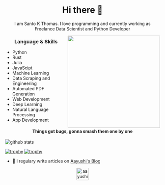 <h1 align="center"> Hi there 👋 </h1>
<p align="center"> I am Santo K Thomas. I love programming and currently working as Freelance Data Scientist and Python Developer</p>
<img align="right" src="https://www.kindpng.com/picc/m/258-2583401_computer-programming-png-transparent-png.png" height="300" width="300">
<h3 align="center"> Language & Skills </h3>

- Python
- Rust
- Julia
- JavaScipt
- Machine Learning
- Data Scraping and Engineering
- Automated PDF Generation
- Web Development
- Deep Learning
- Natural Language Processing
- App Development

<h4 align="center">Things got bugs, gonna smash them one by one</h4>

<img align="center" src="https://github-readme-stats.vercel.app/api?username=santokalayil&show_icons=true&include_all_commits=true&theme=blue-white&count_private=false" alt="github stats">

[![trophy](https://github-profile-trophy.vercel.app/?username=aayushi-droid&theme=gruvbox)](https://github.com/ryo-ma/github-profile-trophy)
[![trophy](https://github-profile-trophy.vercel.app/?username=santokalayil&theme=gruvbox)](https://github.com/ryo-ma/github-profile-trophy)
- 📝 I regulary write articles on [Aayushi's Blog](http://aayushi-droid.github.io/)

<p align="center">
<a href="https://dev.to/aayushidroid" target="blank"><img align="center" src="https://cdn.jsdelivr.net/npm/simple-icons@3.0.1/icons/dev-dot-to.svg" alt="aayushi-droid" height="40" width="40" /></a>
</p>
